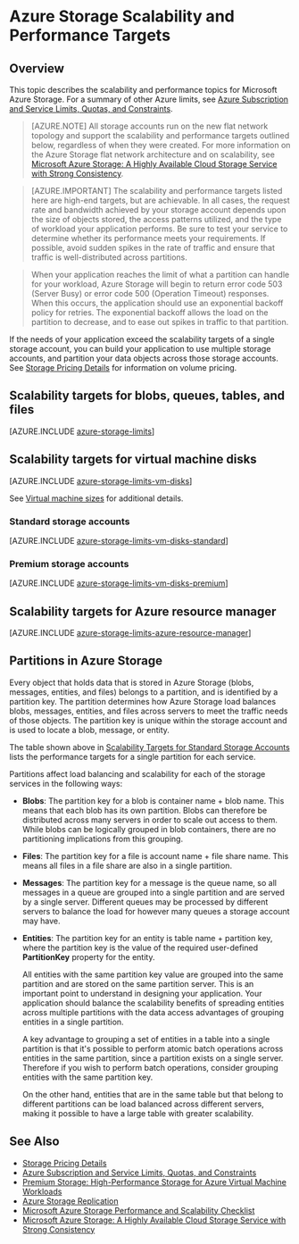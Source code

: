 <properties 
   pageTitle="Azure Storage Scalability and Performance Targets | Microsoft Azure"
   description="Learn about the scalability and performance targets for Azure Storage, including capacity, request rate, and inbound and outbound bandwidth for both standard and premium storage accounts. Understand performance targets for partitions within each of the Azure Storage services."
   services="storage"
   documentationCenter="na"
   authors="robinsh"
   manager="carmonm"
   editor="na" />
<tags 
   ms.service="storage"
   ms.devlang="na"
   ms.topic="article"
   ms.tgt_pltfrm="na"
   ms.workload="storage"
   ms.date="12/04/2015"
   ms.author="robinsh" />

# Azure Storage Scalability and Performance Targets

## Overview

This topic describes the scalability and performance topics for Microsoft Azure Storage. For a summary of other Azure limits, see [Azure Subscription and Service Limits, Quotas, and Constraints](../azure-subscription-service-limits.md).

>[AZURE.NOTE] All storage accounts run on the new flat network topology and support the scalability and performance targets outlined below, regardless of when they were created. For more information on the Azure Storage flat network architecture and on scalability, see [Microsoft Azure Storage: A Highly Available Cloud Storage Service with Strong Consistency](http://blogs.msdn.com/b/windowsazurestorage/archive/2011/11/20/windows-azure-storage-a-highly-available-cloud-storage-service-with-strong-consistency.aspx).

<!-- -->

>[AZURE.IMPORTANT] The scalability and performance targets listed here are high-end targets, but are achievable. In all cases, the request rate and bandwidth achieved by your storage account depends upon the size of objects stored, the access patterns utilized, and the type of workload your application performs. Be sure to test your service to determine whether its performance meets your requirements. If possible, avoid sudden spikes in the rate of traffic and ensure that traffic is well-distributed across partitions.

>When your application reaches the limit of what a partition can handle for your workload, Azure Storage will begin to return error code 503 (Server Busy) or error code 500 (Operation Timeout) responses. When this occurs, the application should use an exponential backoff policy for retries. The exponential backoff allows the load on the partition to decrease, and to ease out spikes in traffic to that partition.

If the needs of your application exceed the scalability targets of a single storage account, you can build your application to use multiple storage accounts, and partition your data objects across those storage accounts. See [Storage Pricing Details](http://azure.microsoft.com/pricing/details/storage/) for information on volume pricing.


## Scalability targets for blobs, queues, tables, and files

[AZURE.INCLUDE [azure-storage-limits](../../includes/azure-storage-limits.md)]

## Scalability targets for virtual machine disks 

[AZURE.INCLUDE [azure-storage-limits-vm-disks](../../includes/azure-storage-limits-vm-disks.md)]

See [Virtual machine sizes](../virtual-machines/virtual-machines-size-specs.md) for additional details.

### Standard storage accounts

[AZURE.INCLUDE [azure-storage-limits-vm-disks-standard](../../includes/azure-storage-limits-vm-disks-standard.md)]

### Premium storage accounts

[AZURE.INCLUDE [azure-storage-limits-vm-disks-premium](../../includes/azure-storage-limits-vm-disks-premium.md)]

## Scalability targets for Azure resource manager

[AZURE.INCLUDE [azure-storage-limits-azure-resource-manager](../../includes/azure-storage-limits-azure-resource-manager.md)]

## Partitions in Azure Storage

Every object that holds data that is stored in Azure Storage (blobs, messages, entities, and files) belongs to a partition, and is identified by a partition key. The partition determines how Azure Storage load balances blobs, messages, entities, and files across servers to meet the traffic needs of those objects. The partition key is unique within the storage account and is used to locate a blob, message, or entity.

The table shown above in [Scalability Targets for Standard Storage Accounts](#scalability-targets-for-standard-storage-accounts) lists the performance targets for a single partition for each service.

Partitions affect load balancing and scalability for each of the storage services in the following ways:

- **Blobs**: The partition key for a blob is container name + blob name. This means that each blob has its own partition. Blobs can therefore be distributed across many servers in order to scale out access to them. While blobs can be logically grouped in blob containers, there are no partitioning implications from this grouping.

- **Files**: The partition key for a file is account name + file share name. This means all files in a file share are also in a single partition.

- **Messages**: The partition key for a message is the queue name, so all messages in a queue are grouped into a single partition and are served by a single server. Different queues may be processed by different servers to balance the load for however many queues a storage account may have.

- **Entities**: The partition key for an entity is table name + partition key, where the partition key is the value of the required user-defined **PartitionKey** property for the entity.  

	All entities with the same partition key value are grouped into the same partition and are stored on the same partition server. This is an important point to understand in designing your application. Your application should balance the scalability benefits of spreading entities across multiple partitions with the data access advantages of grouping entities in a single partition. 

	A key advantage to grouping a set of entities in a table into a single partition is that it's possible to perform atomic batch operations across entities in the same partition, since a partition exists on a single server. Therefore if you wish to perform batch operations, consider grouping entities with the same partition key.

	On the other hand, entities that are in the same table but that belong to different partitions can be load balanced across different servers, making it possible to have a large table with greater scalability.

## See Also

- [Storage Pricing Details](http://azure.microsoft.com/pricing/details/storage/)
- [Azure Subscription and Service Limits, Quotas, and Constraints](../azure-subscription-service-limits.md)
- [Premium Storage: High-Performance Storage for Azure Virtual Machine Workloads](storage-premium-storage-preview-portal/)
- [Azure Storage Replication](storage-redundancy.md)
- [Microsoft Azure Storage Performance and Scalability Checklist](storage-performance-checklist.md)
- [Microsoft Azure Storage: A Highly Available Cloud Storage Service with Strong Consistency](http://blogs.msdn.com/b/windowsazurestorage/archive/2011/11/20/windows-azure-storage-a-highly-available-cloud-storage-service-with-strong-consistency.aspx)
